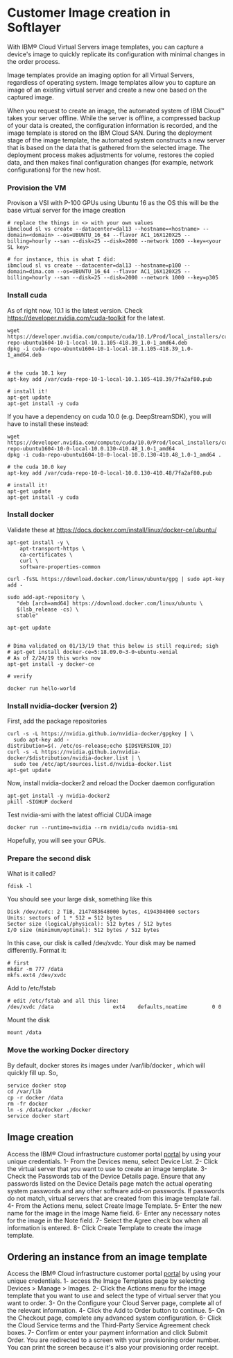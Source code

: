 # Customer Image creation  in Softlayer
With IBM® Cloud Virtual Servers image templates, you can capture a device's image to quickly replicate its configuration with minimal changes in the order process.

Image templates provide an imaging option for all Virtual Servers, regardless of operating system. Image templates allow you to capture an image of an existing virtual server and create a new one based on the captured image. 

When you request to create an image, the automated system of IBM Cloud™ takes your server offline. While the server is offline, a compressed backup of your data is created, the configuration information is recorded, and the image template is stored on the IBM Cloud SAN. During the deployment stage of the image template, the automated system constructs a new server that is based on the data that is gathered from the selected image. The deployment process makes adjustments for volume, restores the copied data, and then makes final configuration changes (for example, network configurations) for the new host.

### Provision the VM 
Provison a VSI with P-100 GPUs using Ubuntu 16 as the OS this will be the base virtual server for the image creation

```
# replace the things in <> with your own values
ibmcloud sl vs create --datacenter=dal13 --hostname=<hostname> --domain=<domain> --os=UBUNTU_16_64 --flavor AC1_16X120X25 --billing=hourly --san --disk=25 --disk=2000 --network 1000 --key=<your SL key>

# for instance, this is what I did:
ibmcloud sl vs create --datacenter=dal13 --hostname=p100 --domain=dima.com --os=UBUNTU_16_64 --flavor AC1_16X120X25 --billing=hourly --san --disk=25 --disk=2000 --network 1000 --key=p305
``` 
### Install cuda
As of right now, 10.1 is the latest version.  Check https://developer.nvidia.com/cuda-toolkit  for the latest.
```
wget https://developer.nvidia.com/compute/cuda/10.1/Prod/local_installers/cuda-repo-ubuntu1604-10-1-local-10.1.105-418.39_1.0-1_amd64.deb
dpkg -i cuda-repo-ubuntu1604-10-1-local-10.1.105-418.39_1.0-1_amd64.deb


# the cuda 10.1 key
apt-key add /var/cuda-repo-10-1-local-10.1.105-418.39/7fa2af80.pub

# install it!
apt-get update
apt-get install -y cuda
```
If you have a dependency on cuda 10.0 (e.g. DeepStreamSDK), you will have to install these instead:
```
wget https://developer.nvidia.com/compute/cuda/10.0/Prod/local_installers/cuda-repo-ubuntu1604-10-0-local-10.0.130-410.48_1.0-1_amd64
dpkg -i cuda-repo-ubuntu1604-10-0-local-10.0.130-410.48_1.0-1_amd64 . 

# the cuda 10.0 key
apt-key add /var/cuda-repo-10-0-local-10.0.130-410.48/7fa2af80.pub

# install it!
apt-get update
apt-get install -y cuda
```

### Install docker
Validate these at https://docs.docker.com/install/linux/docker-ce/ubuntu/
```
apt-get install -y \
    apt-transport-https \
    ca-certificates \
    curl \
    software-properties-common
	
curl -fsSL https://download.docker.com/linux/ubuntu/gpg | sudo apt-key add -

sudo add-apt-repository \
   "deb [arch=amd64] https://download.docker.com/linux/ubuntu \
   $(lsb_release -cs) \
   stable"	

apt-get update


# Dima validated on 01/13/19 that this below is still required; sigh
# apt-get install docker-ce=5:18.09.0~3-0~ubuntu-xenial
# As of 2/24/19 this works now
apt-get install -y docker-ce

# verify

docker run hello-world
```

### Install nvidia-docker (version 2)
First, add the package repositories
```
curl -s -L https://nvidia.github.io/nvidia-docker/gpgkey | \
  sudo apt-key add -
distribution=$(. /etc/os-release;echo $ID$VERSION_ID)
curl -s -L https://nvidia.github.io/nvidia-docker/$distribution/nvidia-docker.list | \
  sudo tee /etc/apt/sources.list.d/nvidia-docker.list
apt-get update
```

Now, install nvidia-docker2 and reload the Docker daemon configuration
```
apt-get install -y nvidia-docker2
pkill -SIGHUP dockerd
```
Test nvidia-smi with the latest official CUDA image
```
docker run --runtime=nvidia --rm nvidia/cuda nvidia-smi
```
Hopefully, you will see your GPUs.  
### Prepare the second disk
What is it called?
```
fdisk -l
```
You should see your large disk, something like this
```
Disk /dev/xvdc: 2 TiB, 2147483648000 bytes, 4194304000 sectors
Units: sectors of 1 * 512 = 512 bytes
Sector size (logical/physical): 512 bytes / 512 bytes
I/O size (minimum/optimal): 512 bytes / 512 bytes
```
In this case, our disk is called /dev/xvdc.  Your disk may be named differently.  Format it:
```
# first
mkdir -m 777 /data
mkfs.ext4 /dev/xvdc
```

Add to /etc/fstab
```
# edit /etc/fstab and all this line:
/dev/xvdc /data                   ext4    defaults,noatime        0 0
```
Mount the disk
```
mount /data
```
### Move the working Docker directory
By default, docker stores its images under /var/lib/docker , which will quickly fill up.  So,
```
service docker stop
cd /var/lib
cp -r docker /data
rm -fr docker
ln -s /data/docker ./docker
service docker start
```

	
## Image creation
Access the IBM® Cloud infrastructure customer portal [portal](https://control.softlayer.com/) by using your unique credentials.
1- From the Devices menu, select Device List.
2- Click the virtual server that you want to use to create an image template.
3- Check the Passwords tab of the Device Details page. Ensure that any passwords listed on the Device Details page match the actual operating system passwords and any other software add-on passwords. If passwords do not match, virtual servers that are created from this image template fail.
4- From the Actions menu, select Create Image Template.
5- Enter the new name for the image in the Image Name field.
6- Enter any necessary notes for the image in the Note field.
7- Select the Agree check box when all information is entered.
8- Click Create Template to create the image template.

## Ordering an instance from an image template
Access the IBM® Cloud infrastructure customer portal [portal](https://control.softlayer.com/) by using your unique credentials.
1- access the Image Templates page by selecting Devices > Manage > Images.
2- Click the Actions menu for the image template that you want to use and select the type of virtual server that you want to order.
3- On the Configure your Cloud Server page, complete all of the relevant information.
4- Click the Add to Order button to continue.
5- On the Checkout page, complete any advanced system configuration.
6- Click the Cloud Service terms and the Third-Party Service Agreement check boxes.
7- Confirm or enter your payment information and click Submit Order. You are redirected to a screen with your provisioning order number. You can print the screen because it's also your provisioning order receipt.

